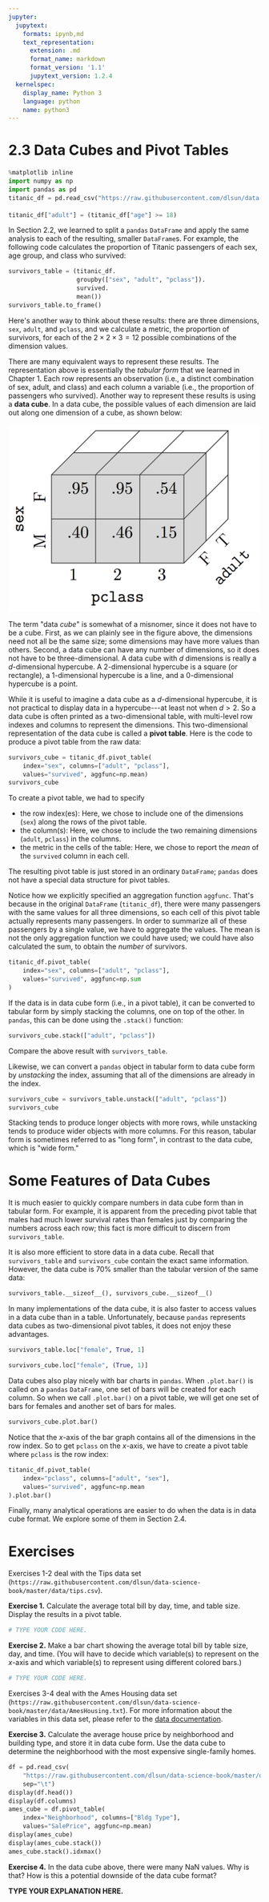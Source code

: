 ```yaml
---
jupyter:
  jupytext:
    formats: ipynb,md
    text_representation:
      extension: .md
      format_name: markdown
      format_version: '1.1'
      jupytext_version: 1.2.4
  kernelspec:
    display_name: Python 3
    language: python
    name: python3
---
```


# 2.3 Data Cubes and Pivot Tables

```python
%matplotlib inline
import numpy as np
import pandas as pd
titanic_df = pd.read_csv("https://raw.githubusercontent.com/dlsun/data-science-book/master/data/titanic.csv")

titanic_df["adult"] = (titanic_df["age"] >= 18)
```

In Section 2.2, we learned to split a `pandas` `DataFrame` and apply the same analysis to each of the resulting, smaller `DataFrame`s. For example, the following code calculates the proportion of Titanic passengers of each sex, age group, and class who survived:

```python
survivors_table = (titanic_df.
                   groupby(["sex", "adult", "pclass"]).
                   survived.
                   mean())
survivors_table.to_frame()
```

Here's another way to think about these results: there are three dimensions, `sex`, `adult`, and `pclass`, and we calculate a metric, the proportion of survivors, for each of the $2 \times 2 \times 3 = 12$ possible combinations of the dimension values.

There are many equivalent ways to represent these results. The representation above is essentially the _tabular form_ that we learned in Chapter 1. Each row represents an observation (i.e., a distinct combination of sex, adult, and class) and each column a variable (i.e., the proportion of passengers who survived). Another way to represent these results is using a **data cube**. In a data cube, the possible values of each dimension are laid out along one dimension of a cube, as shown below:

![](./datacube.png)

The term "data _cube_" is somewhat of a misnomer, since it does not have to be a cube. First, as we can plainly see in the figure above, the dimensions need not all be the same size; some dimensions may have more values than others. Second, a data cube can have any number of dimensions, so it does not have to be three-dimensional. A data cube with $d$ dimensions is really a $d$-dimensional hypercube. A 2-dimensional hypercube is a square (or rectangle), a 1-dimensional hypercube is a line, and a 0-dimensional hypercube is a point.

While it is useful to imagine a data cube as a $d$-dimensional hypercube, it is not practical to display data in a hypercube---at least not when $d > 2$. So a data cube is often printed as a two-dimensional table, with multi-level row indexes and columns to represent the dimensions. This two-dimensional representation of the data cube is called a **pivot table**. Here is the code to produce a pivot table from the raw data:

```python
survivors_cube = titanic_df.pivot_table(
    index="sex", columns=["adult", "pclass"],
    values="survived", aggfunc=np.mean)
survivors_cube
```

To create a pivot table, we had to specify 
- the row index(es): Here, we chose to include one of the dimensions (`sex`) along the rows of the pivot table.
- the column(s): Here, we chose to include the two remaining dimensions (`adult`, `pclass`) in the columns.
- the metric in the cells of the table: Here, we chose to report the _mean_ of the `survived` column in each cell.

The resulting pivot table is just stored in an ordinary `DataFrame`; `pandas` does not have a special data structure for pivot tables.

Notice how we explicitly specified an aggregation function `aggfunc`. That's because in the original `DataFrame` (`titanic_df`), there were many passengers with the same values for all three dimensions, so each cell of this pivot table actually represents many passengers. In order to summarize all of these passengers by a single value, we have to aggregate the values. The mean is not the only aggregation function we could have used; we could have also calculated the sum, to obtain the _number_ of survivors.

```python
titanic_df.pivot_table(
    index="sex", columns=["adult", "pclass"],
    values="survived", aggfunc=np.sum
)
```

If the data is in data cube form (i.e., in a pivot table), it can be converted to tabular form by simply stacking the columns, one on top of the other. In `pandas`, this can be done using the `.stack()` function:

```python
survivors_cube.stack(["adult", "pclass"])
```

Compare the above result with `survivors_table`.

Likewise, we can convert a `pandas` object in tabular form to data cube form by _unstacking_ the index, assuming that all of the dimensions are already in the index.

```python
survivors_cube = survivors_table.unstack(["adult", "pclass"])
survivors_cube
```

Stacking tends to produce longer objects with more rows, while unstacking tends to produce wider objects with more columns. For this reason, tabular form is sometimes referred to as "long form", in contrast to the data cube, which is "wide form."


# Some Features of Data Cubes

It is much easier to quickly compare numbers in data cube form than in tabular form. For example, it is apparent from the preceding pivot table that males had much lower survival rates than females just by comparing the numbers across each row; this fact is more difficult to discern from `survivors_table`.

It is also more efficient to store data in a data cube. Recall that `survivors_table` and `survivors_cube` contain the exact same information. However, the data cube is 70% smaller than the tabular version of the same data:

```python
survivors_table.__sizeof__(), survivors_cube.__sizeof__()
```

In many implementations of the data cube, it is also faster to access values in a data cube than in a table. Unfortunately, because `pandas` represents data cubes as two-dimensional pivot tables, it does not enjoy these advantages.

```python
survivors_table.loc["female", True, 1]
```

```python
survivors_cube.loc["female", (True, 1)]
```

Data cubes also play nicely with bar charts in `pandas`. When `.plot.bar()` is called on a `pandas` `DataFrame`, one set of bars will be created for each column. So when we call `.plot.bar()` on a pivot table, we will get one set of bars for females and another set of bars for males.

```python
survivors_cube.plot.bar()
```

Notice that the $x$-axis of the bar graph contains all of the dimensions in the row index. So to get `pclass` on the $x$-axis, we have to create a pivot table where `pclass` is the row index:

```python
titanic_df.pivot_table(
    index="pclass", columns=["adult", "sex"],
    values="survived", aggfunc=np.mean
).plot.bar()
```

Finally, many analytical operations are easier to do when the data is in data cube format. We explore some of them in Section 2.4.


# Exercises

Exercises 1-2 deal with the Tips data set (`https://raw.githubusercontent.com/dlsun/data-science-book/master/data/tips.csv`).


**Exercise 1.** Calculate the average total bill by day, time, and table size. Display the results in a pivot table.

```python
# TYPE YOUR CODE HERE.
```

**Exercise 2.** Make a bar chart showing the average total bill by table size, day, and time. (You will have to decide which variable(s) to represent on the $x$-axis and which variable(s) to represent using different colored bars.)

```python
# TYPE YOUR CODE HERE.
```

Exercises 3-4 deal with the Ames Housing data set (`https://raw.githubusercontent.com/dlsun/data-science-book/master/data/AmesHousing.txt`). For more information about the variables in this data set, please refer to the [data documentation](https://ww2.amstat.org/publications/jse/v19n3/decock/DataDocumentation.txt).


**Exercise 3.** Calculate the average house price by neighborhood and building type, and store it in data cube form. Use the data cube to determine the neighborhood with the most expensive single-family homes.

```python
df = pd.read_csv(
    "https://raw.githubusercontent.com/dlsun/data-science-book/master/data/AmesHousing.txt",
    sep="\t")
display(df.head())
display(df.columns)
ames_cube = df.pivot_table(
    index="Neighborhood", columns=["Bldg Type"],
    values="SalePrice", aggfunc=np.mean)
display(ames_cube)
display(ames_cube.stack())
ames_cube.stack().idxmax()
```

**Exercise 4.** In the data cube above, there were many NaN values. Why is that? How is this a potential downside of the data cube format?


**TYPE YOUR EXPLANATION HERE.**

```python

```
